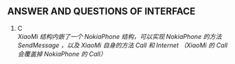 ## ANSWER AND QUESTIONS OF INTERFACE
1. C  
*XiaoMi 结构内嵌了一个 NokiaPhone 结构，可以实现 NokiaPhone 的方法 SendMessage ，以及 XiaoMi 自身的方法 Call 和 Internet （XiaoMi 的 Call 会覆盖掉 NokiaPhone 的 Call）*
